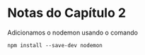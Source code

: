 # Notas do Capítulo 2

Adicionamos o nodemon usando o comando
  
```shell 
npm install --save-dev nodemon

```
